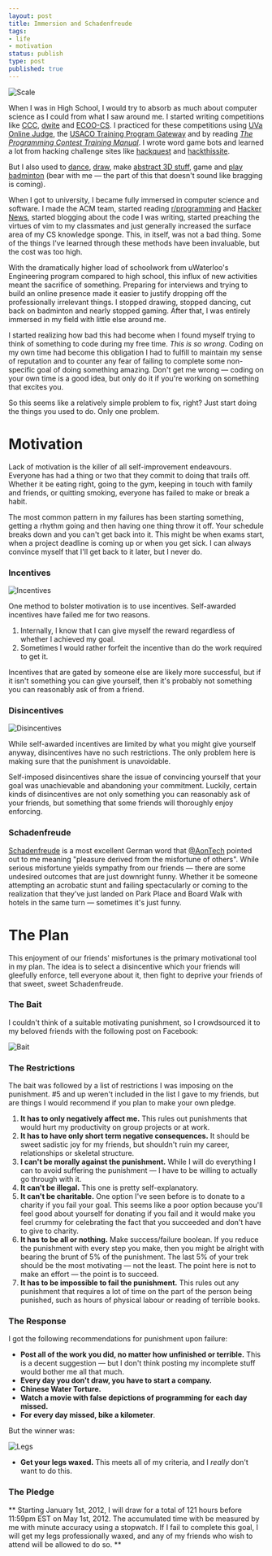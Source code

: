 ```yaml
---
layout: post
title: Immersion and Schadenfreude
tags:
- life
- motivation
status: publish
type: post
published: true
---
```


![Scale](/images/11-12-28-Scale.png)

When I was in High School, I would try to absorb as much about computer science 
as I could from what I saw around me. I started writing competitions like 
[CCC][], [dwite][] and [ECOO-CS][]. I practiced for these competitions using 
[UVa Online Judge][UVa], the [USACO Training Program Gateway] and by reading 
[_The Programming Contest Training Manual_][skiena]. I wrote word game bots and 
learned a lot from hacking challenge sites like [hackquest][] and 
[hackthissite][].

But I also used to [dance][], [draw][], make [abstract 3D stuff][], game and 
[play badminton][] (bear with me &mdash; the part of this that doesn't sound 
like bragging is coming).

When I got to university, I became fully immersed in computer science and 
software. I made the ACM team, started reading [r/programming][] and [Hacker 
News][], started blogging about the code I was writing, started preaching the 
virtues of vim to my classmates and just generally increased the surface area of 
my CS knowledge sponge. This, in itself, was not a bad thing. Some of the things 
I've learned through these methods have been invaluable, but the cost was too 
high.

With the dramatically higher load of schoolwork from uWaterloo's Engineering 
program compared to high school, this influx of new activities meant the 
sacrifice of something. Preparing for interviews and trying to build an online 
presence made it easier to justify dropping off the professionally irrelevant 
things. I stopped drawing, stopped dancing, cut back on badminton and nearly 
stopped gaming. After that, I was entirely immersed in my field with little else 
around me.

I started realizing how bad this had become when I found myself trying to think 
of something to code during my free time. _This is so wrong._ Coding on my own 
time had become this obligation I had to fulfill to maintain my sense of 
reputation and to counter any fear of failing to complete some non-specific goal 
of doing something amazing. Don't get me wrong &mdash; coding on your own time 
is a good idea, but only do it if you're working on something that excites you.

So this seems like a relatively simple problem to fix, right? Just start doing 
the things you used to do. Only one problem.

Motivation
==========

Lack of motivation is the killer of all self-improvement endeavours. Everyone 
has had a thing or two that they commit to doing that trails off. Whether it be 
eating right, going to the gym, keeping in touch with family and friends, or 
quitting smoking, everyone has failed to make or break a habit.

The most common pattern in my failures has been starting something, getting a 
rhythm going and then having one thing throw it off. Your schedule breaks down 
and you can't get back into it. This might be when exams start, when a project 
deadline is coming up or when you get sick. I can always convince myself that 
I'll get back to it later, but I never do.

### Incentives

![Incentives](/images/11-12-28-Incentives.png)

One method to bolster motivation is to use incentives. Self-awarded incentives 
have failed me for two reasons.

1. Internally, I know that I can give myself the reward regardless of whether I 
   achieved my goal.
2. Sometimes I would rather forfeit the incentive than do the work required to 
   get it.

Incentives that are gated by someone else are likely more successful, but if it 
isn't something you can give yourself, then it's probably not something you can 
reasonably ask of from a friend.

### Disincentives

![Disincentives](/images/11-12-28-Disincentives.png)

While self-awarded incentives are limited by what you might give yourself 
anyway, disincentives have no such restrictions. The only problem here is making
sure that the punishment is unavoidable.

Self-imposed disincentives share the issue of convincing yourself that your goal 
was unachievable and abandoning your commitment. Luckily, certain kinds of 
disincentives are not only something you can reasonably ask of your friends, but 
something that some friends will thoroughly enjoy enforcing.

### Schadenfreude

[Schadenfreude][] is a most excellent German word that [@AonTech][] pointed out 
to me meaning "pleasure derived from the misfortune of others". While serious 
misfortune yields sympathy from our friends &mdash; there are some undesired 
outcomes that are just downright funny. Whether it be someone attempting an 
acrobatic stunt and failing spectacularly or coming to the realization that 
they've just landed on Park Place and Board Walk with hotels in the same turn 
&mdash;
sometimes it's just funny.

The Plan
========

This enjoyment of our friends' misfortunes is the primary motivational tool in 
my plan. The idea is to select a disincentive which your friends will gleefully 
enforce, tell everyone about it, then fight to deprive your friends of that 
sweet, sweet Schadenfreude.

### The Bait

I couldn't think of a suitable motivating punishment, so I crowdsourced it to my 
beloved friends with the following post on Facebook:

![Bait](/images/11-12-28-Bait.png)

### The Restrictions

The bait was followed by a list of restrictions I was imposing on the 
punishment. #5 and up weren't included in the list I gave to my friends, but are 
things I would recommend if you plan to make your own pledge.

1. **It has to only negatively affect me.** This rules out punishments that 
   would hurt my productivity on group projects or at work.
2. **It has to have only short term negative consequences.** It should be sweet 
   sadistic joy for my friends, but shouldn't ruin my career, relationships or 
   skeletal structure.
3. **I can't be morally against the punishment.** While I will do everything I 
   can to avoid suffering the punishment &mdash; I have to be willing to 
   actually go through with it.
4. **It can't be illegal.** This one is pretty self-explanatory.
5. **It can't be charitable.** One option I've seen before is to donate to a 
   charity if you fail your goal. This seems like a poor option because you'll 
   feel good about yourself for donating if you fail and it would make you feel 
   crummy for celebrating the fact that you succeeded and don't have to give to 
   charity.
6. **It has to be all or nothing.** Make success/failure boolean. If you reduce 
   the punishment with every step you make, then you might be alright with 
   bearing the brunt of 5% of the punishment. The last 5% of your trek should be 
   the most motivating &mdash; not the least. The point here is not to make an 
   effort &mdash; the point is to succeed.
7. **It has to be impossible to fail the punishment.** This rules out any 
   punishment that requires a lot of time on the part of the person being 
   punished, such as hours of physical labour or reading of terrible books.

### The Response

I got the following recommendations for punishment upon failure:

* **Post all of the work you did, no matter how unfinished or terrible.** This 
  is a decent suggestion &mdash; but I don't think posting my incomplete stuff 
  would bother me all that much.
* **Every day you don't draw, you have to start a company.**
* **Chinese Water Torture.**
* **Watch a movie with false depictions of programming for each day missed.** 
* **For every day missed, bike a kilometer**.

But the winner was:

![Legs](/images/11-12-28-Legs.png)

* **Get your legs waxed.** This meets all of my criteria, and I _really_ don't 
  want to do this.

### The Pledge

** Starting January 1st, 2012, I will draw for a total of 121 hours before 
11:59pm EST on May 1st, 2012. The accumulated time with be measured by me with 
minute accuracy using a stopwatch. If I fail to complete this goal, I will get 
my legs professionally waxed, and any of my friends who wish to attend will be 
allowed to do so. **


[CCC]: http://cemc.math.uwaterloo.ca/contests/computing.html
[dwite]: http://dwite.ca/
[ECOO-CS]: http://ecoo.org/index.php?option=com_content&task=view&id=26&Itemid=57
[UVa]: http://uva.onlinejudge.org/
[USACO Training Program Gateway]: http://ace.delos.com/usacogate
[skiena]: http://www.amazon.com/dp/0387001638/?tag=stackoverfl08-20
[hackquest]: http://hackquest.com/
[hackthissite]: http://www.hackthissite.org/

[dance]: http://www.youtube.com/watch?v=1PQchpvm3Ng&t=4m18s
[draw]: http://phleet.deviantart.com/#/dkpjui
[abstract 3D stuff]: http://phleet.deviantart.com/gallery/?offset=24#/dgwcs3
[play badminton]: https://fbcdn-sphotos-a.akamaihd.net/hphotos-ak-ash4/199721_4379354147_508144147_35151_7735_n.jpg

[r/programming]: http://www.reddit.com/r/programming
[Hacker News]: http://news.ycombinator.com/

[Schadenfreude]: http://en.wikipedia.org/wiki/Schadenfreude
[@AonTech]: http://twitter.com/AonTech
